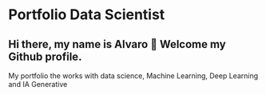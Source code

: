 # Portfolio Data Scientist

## Hi there, my name is Alvaro 👋 Welcome my Github profile.

My portfolio the works with data science, Machine Learning, Deep Learning and IA Generative
